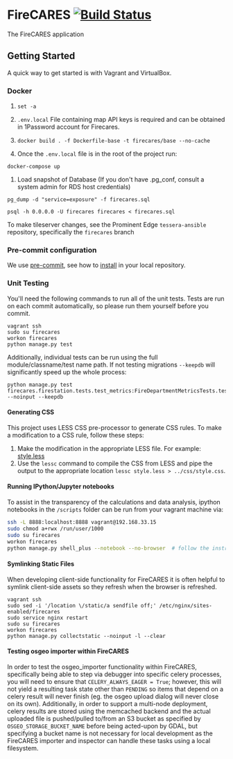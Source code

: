 FireCARES [![Build Status](https://travis-ci.org/FireCARES/firecares.svg?branch=master)](https://travis-ci.org/FireCARES/firecares)
=========
The FireCARES application


## Getting Started

A quick way to get started is with Vagrant and VirtualBox.


### Docker
1. `set -a`

1. `.env.local`  File containing map API keys is required and can be obtained in 1Password account for Firecares.

1. `docker build . -f Dockerfile-base -t firecares/base --no-cache`

1. Once the `.env.local` file is in the root of the project run:
```
docker-compose up
```

1. Load snapshot of Database (If you don't have .pg_conf, consult a system
   admin for RDS host credentials)
```
pg_dump -d "service=exposure" -f firecares.sql

psql -h 0.0.0.0 -U firecares firecares < firecares.sql
```

To make tileserver changes, see the Prominent Edge `tessera-ansible` repository, specifically the `firecares` branch

### Pre-commit configuration

We use [pre-commit](http://pre-commit.com/), see how to [install](http://pre-commit.com/#install) in your local repository.

### Unit Testing

You'll need the following commands to run all of the unit tests.  Tests are run on each commit automatically, so please run them yourself before you commit.

```
vagrant ssh
sudo su firecares
workon firecares
python manage.py test
```

Additionally, individual tests can be run using the full module/classname/test name path.  If not testing migrations `--keepdb` will significantly speed up the whole process:

```
python manage.py test firecares.firestation.tests.test_metrics:FireDepartmentMetricsTests.test_calculate_structure_counts --noinput --keepdb
```

#### Generating CSS

This project uses LESS CSS pre-processor to generate CSS rules.  To make a modification to a CSS rule, follow these steps:

1. Make the modification in the appropriate LESS file.  For example: [style.less](firecares/firestation/static/firestation/theme/assets/less/style.less)
2. Use the `lessc` command to compile the CSS from LESS and pipe the output to the appropriate location `lessc style.less > ../css/style.css`.

#### Running IPython/Jupyter notebooks

To assist in the transparency of the calculations and data analysis, ipython notebooks in the `/scripts` folder can be run from your vagrant machine via:

```bash
ssh -L 8888:localhost:8888 vagrant@192.168.33.15
sudo chmod a+rwx /run/user/1000
sudo su firecares
workon firecares
python manage.py shell_plus --notebook --no-browser  # follow the instructions that follow in your shell regarding logging into ipython with a token
```

#### Symlinking Static Files

When developing client-side functionality for FireCARES it is often helpful to symlink client-side assets so they refresh when the browser is refreshed.

```shell
vagrant ssh
sudo sed -i '/location \/static/a sendfile off;' /etc/nginx/sites-enabled/firecares
sudo service nginx restart
sudo su firecares
workon firecares
python manage.py collectstatic --noinput -l --clear
```

#### Testing osgeo importer within FireCARES

In order to test the osgeo_importer functionality within FireCARES, specifically being able to step via debugger into specific celery processes, you will need to ensure that `CELERY_ALWAYS_EAGER = True`; however, this will not yield a resulting task state other than `PENDING` so items that depend on a celery result will never finish (eg. the osgeo upload dialog will never close on its own).  Additionally, in order to support a multi-node deployment, celery results are stored using the memcached backend and the actual uploaded file is pushed/pulled to/from an S3 bucket as specified by `OSGEO_STORAGE_BUCKET_NAME` before being acted-upon by GDAL, but specifying a bucket name is not necessary for local development as the FireCARES importer and inspector can handle these tasks using a local filesystem.
